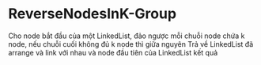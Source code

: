 # ReverseNodesInK-Group

Cho node bắt đầu của một LinkedList, đảo ngược mỗi  chuỗi node chứa k node, nếu chuỗi cuối không đủ k node thì giữa nguyên 
Trả về LinkedList đã arrange và link với nhau và node đầu tiên của LinkedList kết quả
